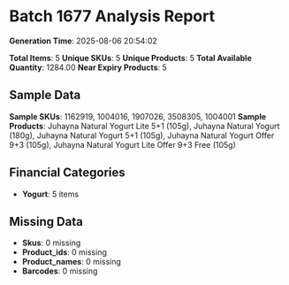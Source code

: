 # Batch 1677 Analysis Report

**Generation Time**: 2025-08-06 20:54:02

**Total Items**: 5
**Unique SKUs**: 5
**Unique Products**: 5
**Total Available Quantity**: 1284.00
**Near Expiry Products**: 5

## Sample Data
**Sample SKUs**: 1162919, 1004016, 1907026, 3508305, 1004001
**Sample Products**: Juhayna Natural Yogurt Lite 5+1 (105g), Juhayna Natural Yogurt (180g), Juhayna Natural Yogurt 5+1 (105g), Juhayna Natural Yogurt Offer 9+3 (105g), Juhayna Natural Yogurt Lite Offer 9+3 Free (105g)

## Financial Categories
- **Yogurt**: 5 items

## Missing Data
- **Skus**: 0 missing
- **Product_ids**: 0 missing
- **Product_names**: 0 missing
- **Barcodes**: 0 missing
